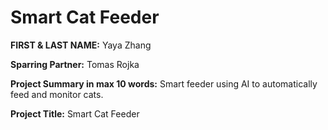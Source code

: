# Smart Cat Feeder

**FIRST & LAST NAME:** Yaya Zhang

**Sparring Partner:** Tomas  Rojka

**Project Summary in max 10 words:** Smart feeder using AI to automatically feed and monitor cats.

**Project Title:** Smart Cat Feeder
